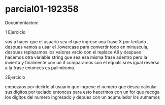 # parcial01-192358


Documentacion:


1 Ejercicio

voy a hacer que el usuario sea el que  ingrese una frase X por teclado  , despues vamos a usar el .lowercase para convertir todo en minuscula, despues replazamos los valores vacio con el replace All
y despues hacemos otra variable string que sea esa misma frase adentro pero la invierta y finalmente con un if comparamos con el 
equals si es igual reverso a la frase entonces es palindromo.





2Ejercicio

empezaos por decirle al usuario que ingrese el numero que desea calcular sus digitos por teclado entonces para esto hacermos con un for que recoga los digitos del numero ingresado y depues con un acumulador los sumamos 




